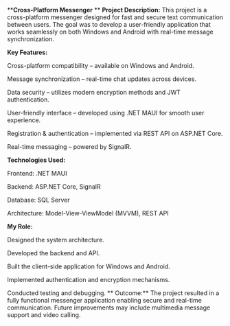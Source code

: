****Cross-Platform Messenger**
**
**Project Description:**
This project is a cross-platform messenger designed for fast and secure text communication between users. The goal was to develop a user-friendly application that works seamlessly on both Windows and Android with real-time message synchronization.

**Key Features:**

Cross-platform compatibility – available on Windows and Android.

Message synchronization – real-time chat updates across devices.

Data security – utilizes modern encryption methods and JWT authentication.

User-friendly interface – developed using .NET MAUI for smooth user experience.

Registration & authentication – implemented via REST API on ASP.NET Core.

Real-time messaging – powered by SignalR.

**Technologies Used:**

Frontend: .NET MAUI

Backend: ASP.NET Core, SignalR

Database: SQL Server

Architecture: Model-View-ViewModel (MVVM), REST API

**My Role:**

Designed the system architecture.

Developed the backend and API.

Built the client-side application for Windows and Android.

Implemented authentication and encryption mechanisms.

Conducted testing and debugging.
**
Outcome:**
The project resulted in a fully functional messenger application enabling secure and real-time communication. Future improvements may include multimedia message support and video calling.

